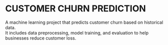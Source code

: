 # CUSTOMER CHURN PREDICTION

A machine learning project that predicts customer churn based on historical data.  
It includes data preprocessing, model training, and evaluation to help businesses reduce customer loss.

